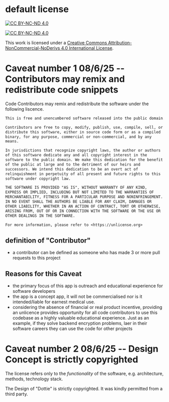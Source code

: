 # default license

[![CC BY-NC-ND 4.0][cc-by-nc-nd-image]][cc-by-nc-nd]

[![CC BY-NC-ND 4.0][cc-by-nc-nd-shield]][cc-by-nc-nd]

This work is licensed under a [Creative Commons Attribution-NonCommercial-NoDerivs 4.0 International License][cc-by-nc-nd].

[cc-by-nc-nd]: http://creativecommons.org/licenses/by-nc-nd/4.0/
[cc-by-nc-nd-image]: https://licensebuttons.net/l/by-nc-nd/4.0/88x31.png
[cc-by-nc-nd-shield]: https://img.shields.io/badge/License-CC%20BY--NC--ND%204.0-lightgrey.svg

# Caveat number 1 08/6/25 -- Contributors may remix and redistribute code snippets

Code Contributors may remix and redistribute the software under the following liscence.

```txt
This is free and unencumbered software released into the public domain.

Contributors are free to copy, modify, publish, use, compile, sell, or
distribute this software, either in source code form or as a compiled
binary, for any purpose, commercial or non-commercial, and by any
means.

In jurisdictions that recognize copyright laws, the author or authors
of this software dedicate any and all copyright interest in the
software to the public domain. We make this dedication for the benefit
of the public at large and to the detriment of our heirs and
successors. We intend this dedication to be an overt act of
relinquishment in perpetuity of all present and future rights to this
software under copyright law.

THE SOFTWARE IS PROVIDED "AS IS", WITHOUT WARRANTY OF ANY KIND,
EXPRESS OR IMPLIED, INCLUDING BUT NOT LIMITED TO THE WARRANTIES OF
MERCHANTABILITY, FITNESS FOR A PARTICULAR PURPOSE AND NONINFRINGEMENT.
IN NO EVENT SHALL THE AUTHORS BE LIABLE FOR ANY CLAIM, DAMAGES OR
OTHER LIABILITY, WHETHER IN AN ACTION OF CONTRACT, TORT OR OTHERWISE,
ARISING FROM, OUT OF OR IN CONNECTION WITH THE SOFTWARE OR THE USE OR
OTHER DEALINGS IN THE SOFTWARE.

For more information, please refer to <https://unlicense.org>
```

## definition of "Contributor"

- a contributor can be defined as someone who has made 3 or more pull requests to this project

## Reasons for this Caveat

- the primary focus of this app is outreach and educational experience for software developers
- the app is a concept app, it will not be commercialised nor is it intended/liable for earnest medical use.
- considering the absence of financial or real product incentive, providing an unlicence provides opportunity for all code contributors to use this codebase as a highly valuable educational experience. Just as an example, if they solve backend encryption problems, laer in their software careers they can use the code for other projects

# Caveat number 2 08/6/25 -- Design Concept is strictly copyrighted

The license refers only to the *functionality* of the software, e.g. architecture, methods, technology stack.

The Design of "Dottie" is strictly copyrighted. It was kindly permitted from a third party.
